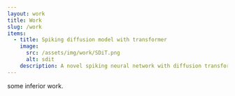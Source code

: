 ```yaml
---
layout: work
title: Work
slug: /work
items:
  - title: Spiking diffusion model with transformer
    image:
      src: /assets/img/work/SDiT.png
      alt: sdit
    description: A novel spiking neural network with diffusion transformer. Code and paper will release soon.
---
```


some inferior work.
<br />
<br />
